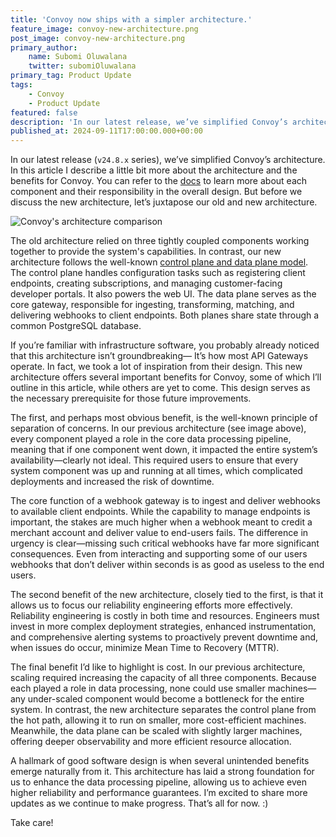 ```yaml
---
title: 'Convoy now ships with a simpler architecture.'
feature_image: convoy-new-architecture.png
post_image: convoy-new-architecture.png
primary_author:
    name: Subomi Oluwalana
    twitter: subomiOluwalana
primary_tag: Product Update
tags:
    - Convoy
    - Product Update
featured: false
description: 'In our latest release, we’ve simplified Convoy’s architecture. In this article I describe a little bit more about the architecture and the benefits for Convoy.'
published_at: 2024-09-11T17:00:00.000+00:00
---
```


In our latest release (`v24.8.x` series), we’ve simplified Convoy’s architecture. In this article I describe a little bit more about the architecture and the benefits for Convoy. You can refer to the [docs](https://getconvoy.io/docs/deployment/architecture) to learn more about each component and their responsibility in the overall design. But before we discuss the new architecture, let’s juxtapose our old and new architecture.

![Convoy's architecture comparison](/blog-assets/convoy-new-architecture.png)

The old architecture relied on three tightly coupled components working together to provide the system's capabilities. In contrast, our new architecture follows the well-known [control plane and data plane model](https://docs.aws.amazon.com/whitepapers/latest/aws-fault-isolation-boundaries/control-planes-and-data-planes.html). The control plane handles configuration tasks such as registering client endpoints, creating subscriptions, and managing customer-facing developer portals. It also powers the web UI. The data plane serves as the core gateway, responsible for ingesting, transforming, matching, and delivering webhooks to client endpoints. Both planes share state through a common PostgreSQL database.

If you’re familiar with infrastructure software, you probably already noticed that this architecture isn’t groundbreaking— It’s how most API Gateways operate. In fact, we took a lot of inspiration from their design. This new architecture offers several important benefits for Convoy, some of which I’ll outline in this article, while others are yet to come. This design serves as the necessary prerequisite for those future improvements.

The first, and perhaps most obvious benefit, is the well-known principle of separation of concerns. In our previous architecture (see image above), every component played a role in the core data processing pipeline, meaning that if one component went down, it impacted the entire system’s availability—clearly not ideal. This required users to ensure that every system component was up and running at all times, which complicated deployments and increased the risk of downtime.

The core function of a webhook gateway is to ingest and deliver webhooks to available client endpoints. While the capability to manage endpoints is important, the stakes are much higher when a webhook meant to credit a merchant account and deliver value to end-users fails. The difference in urgency is clear—missing such critical webhooks have far more significant consequences. Even from interacting and supporting some of our users webhooks that don’t deliver within seconds is as good as useless to the end users.

The second benefit of the new architecture, closely tied to the first, is that it allows us to focus our reliability engineering efforts more effectively. Reliability engineering is costly in both time and resources. Engineers must invest in more complex deployment strategies, enhanced instrumentation, and comprehensive alerting systems to proactively prevent downtime and, when issues do occur, minimize Mean Time to Recovery (MTTR).

The final benefit I’d like to highlight is cost. In our previous architecture, scaling required increasing the capacity of all three components. Because each played a role in data processing, none could use smaller machines—any under-scaled component would become a bottleneck for the entire system. In contrast, the new architecture separates the control plane from the hot path, allowing it to run on smaller, more cost-efficient machines. Meanwhile, the data plane can be scaled with slightly larger machines, offering deeper observability and more efficient resource allocation.

A hallmark of good software design is when several unintended benefits emerge naturally from it. This architecture has laid a strong foundation for us to enhance the data processing pipeline, allowing us to achieve even higher reliability and performance guarantees. I’m excited to share more updates as we continue to make progress. That’s all for now. :)

Take care!

